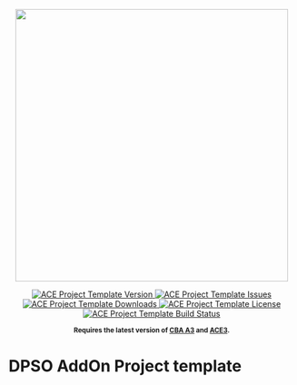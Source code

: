 <p align="center">
    <img src="https://github.com/DPSO/ARMA_Mod/blob/master/DPSO%20Logo%202020_512h.png" width="480">
</p>

<p align="center">
    <a href="https://github.com/DPSO/ARMA_Mod/releases/latest">
        <img src="https://img.shields.io/badge/Version-8.1.0-blue.svg?style=flat-square" alt="ACE Project Template Version">
    </a>
    <a href="https://github.com/DPSO/ARMA_Mod/issues">
        <img src="https://img.shields.io/github/issues-raw/DPSO/ARMA_Mod.svg?style=flat-square&label=Issues" alt="ACE Project Template Issues">
    </a>
    <a href="https://github.com/DPSO/ARMA_Mod/releases">
        <img src="https://img.shields.io/github/downloads/DPSO/ARMA_Mod/total.svg?style=flat-square&label=Downloads" alt="ACE Project Template Downloads">
    </a>
    <a href="https://github.com/DPSO/ARMA_Mod/blob/master/LICENSE">
        <img src="https://img.shields.io/badge/License-MIT-red.svg?style=flat-square" alt="ACE Project Template License">
    </a>
    <a href="https://travis-ci.org/DPSO/ARMA_Mod">
        <img src="https://img.shields.io/travis/DPSO/ARMA_Mod.svg?style=flat-square&label=Build" alt="ACE Project Template Build Status">
    </a>
</p>

<p align="center">
    <sup><strong>Requires the latest version of <a href="https://github.com/CBATeam/CBA_A3/releases">CBA A3</a> and <a href="https://github.com/acemod/ACE3/releases">ACE3</a>.<br/></strong></sup>
</p>

# DPSO AddOn Project template
